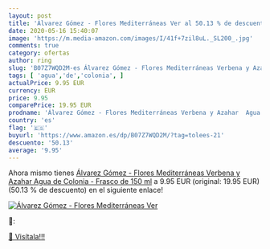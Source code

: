 ```yaml
---
layout: post
title: 'Álvarez Gómez - Flores Mediterráneas Ver al 50.13 % de descuento'
date: 2020-05-16 15:40:07
image: 'https://m.media-amazon.com/images/I/41f+7zil8uL._SL200_.jpg'
comments: true
category: ofertas
author: ring
slug: 'B07Z7WQD2M-es Álvarez Gómez - Flores Mediterráneas Verbena y Azahar Agua...'
tags: [ 'agua','de','colonia', ]
actualPrice: 9.95 EUR
currency: EUR
price: 9.95
comparePrice: 19.95 EUR
prodname: 'Álvarez Gómez - Flores Mediterráneas Verbena y Azahar  Agua de Colonia - Frasco de 150 ml'
country: 'es'
flag: '🇪🇸'
buyurl: 'https://www.amazon.es/dp/B07Z7WQD2M/?tag=tolees-21'
descuento: '50.13'
average: '9.95'
---
```


Ahora mismo tienes [Álvarez Gómez - Flores Mediterráneas Verbena y Azahar  Agua de Colonia - Frasco de 150 ml](https://www.amazon.es/dp/B07Z7WQD2M/?tag=tolees-21) a 9.95 EUR (original: 19.95 EUR) (50.13 %  de descuento) en el siguiente enlace!

[![Álvarez Gómez - Flores Mediterráneas Ver](https://m.media-amazon.com/images/I/41f+7zil8uL._SL200_.jpg)](https://www.amazon.es/dp/B07Z7WQD2M/?tag=tolees-21)

🔎:


[🛒 Visítala!!!](https://www.amazon.es/dp/B07Z7WQD2M/?tag=tolees-21)
